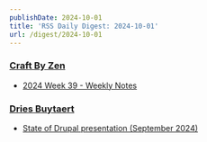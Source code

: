 ```yaml
---
publishDate: 2024-10-01
title: 'RSS Daily Digest: 2024-10-01'
url: /digest/2024-10-01
---
```


### [Craft By Zen](https://craftbyzen.com/)

  * [2024 Week 39 - Weekly Notes](https://craftbyzen.com/blog/2024-09-30-w39-weekly-notes/)
  
### [Dries Buytaert](https://dri.es/)

  * [State of Drupal presentation (September 2024)](https://dri.es/state-of-drupal-presentation-september-2024)
  
